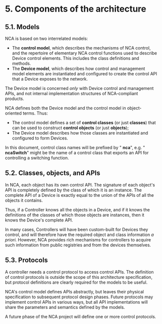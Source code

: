 # 5. Components of the architecture

## 5.1. Models

NCA is based on two interrelated models:

- The **control model**, which describes the mechanisms of NCA control, and the repertoire of elementary NCA control functions used to describe Device control elements. This includes the class definitions and methods.
- The **Device model**, which describes how control and management model elements are instantiated and configured to create the control API that a Device exposes to the network.

The Device model is concerned _only_ with Device control and management APIs, and not internal implementation structures of NCA-compliant products.

NCA defines both the Device model and the control model in object-oriented terms. Thus:

- The control model defines a set of **control classes** (or just **classes**) that can be used to construct **control objects** (or just **objects**);
- The Device model describes how those classes are instantiated and configured to form Devices.

In this document, control class names will be prefixed by " **nca**", e.g. " **ncaSwitch**" might be the name of a control class that exports an API for controlling a switching function.

## 5.2. Classes, objects, and APIs

In NCA, each object has its own control API. The signature of each object's API is completely defined by the class of which it is an instance. The complete API of a Device is exactly equal to the union of the APIs of all the objects it contains.

Thus, if a Controller knows all the objects in a Device, and if it knows the definitions of the classes of which those objects are instances, then it knows the Device's complete API.

In many cases, Controllers will have been custom-built for Devices they control, and will therefore have the required object and class information _a priori._ However, NCA provides rich mechanisms for controllers to acquire such information from public registries and from the devices themselves.

## 5.3. Protocols

A controller needs a control protocol to access control APIs. The definition of control protocols is outside the scope of this architecture specification, but protocol definitions are clearly required for the models to be useful.

NCA's control model defines APIs abstractly, but leaves their physical specification to subsequent protocol design phases. Future protocols may implement control APIs in various ways, but all API implementations will share the parameters and semantics defined by the models.

A future phase of the NCA project will define one or more control protocols.
